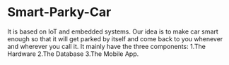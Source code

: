 # Smart-Parky-Car
It is based on IoT and embedded systems. 
Our idea is to make car smart enough so that it will get parked by itself and come back to you whenever and wherever you call it. 
It mainly have the three components: 
1.The Hardware 
2.The Database 
3.The Mobile App.
